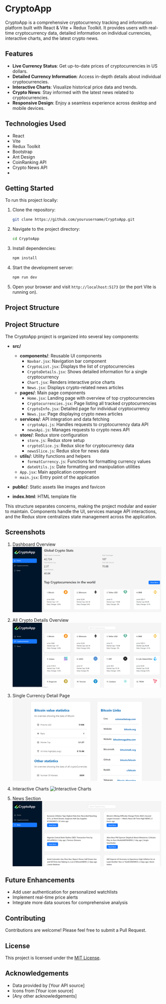 # CryptoApp

CryptoApp is a comprehensive cryptocurrency tracking and information platform built with React & Vite + Redux Toolkit. It provides users with real-time cryptocurrency data, detailed information on individual currencies, interactive charts, and the latest crypto news.

## Features

- **Live Currency Status**: Get up-to-date prices of cryptocurrencies in US dollars.
- **Detailed Currency Information**: Access in-depth details about individual cryptocurrencies.
- **Interactive Charts**: Visualize historical price data and trends.
- **Crypto News**: Stay informed with the latest news related to cryptocurrencies.
- **Responsive Design**: Enjoy a seamless experience across desktop and mobile devices.

## Technologies Used

- React
- Vite
- Redux Toolkit
- Bootstrap
- Ant Design
- CoinRanking API
- Crypto News API
- 

## Getting Started

To run this project locally:

1. Clone the repository:
   ```bash
   git clone https://github.com/yourusername/CryptoApp.git
   ```
2. Navigate to the project directory:
   ```bash
   cd CryptoApp
   ```
3. Install dependencies:
   ```bash
   npm install
   ```
4. Start the development server:
   ```bash
   npm run dev
   ```
5. Open your browser and visit `http://localhost:5173` (or the port Vite is running on).

## Project Structure

## Project Structure

The CryptoApp project is organized into several key components:

- **src/**
  - **components/**: Reusable UI components
    - `Navbar.jsx`: Navigation bar component
    - `CryptoList.jsx`: Displays the list of cryptocurrencies
    - `CryptoDetails.jsx`: Shows detailed information for a single cryptocurrency
    - `Chart.jsx`: Renders interactive price charts
    - `News.jsx`: Displays crypto-related news articles
  - **pages/**: Main page components
    - `Home.jsx`: Landing page with overview of top cryptocurrencies
    - `Cryptocurrencies.jsx`: Page listing all tracked cryptocurrencies
    - `CryptoInfo.jsx`: Detailed page for individual cryptocurrency
    - `News.jsx`: Page displaying crypto news articles
  - **services/**: API integration and data fetching
    - `cryptoApi.js`: Handles requests to cryptocurrency data API
    - `newsApi.js`: Manages requests to crypto news API
  - **store/**: Redux store configuration
    - `store.js`: Redux store setup
    - `cryptoSlice.js`: Redux slice for cryptocurrency data
    - `newsSlice.js`: Redux slice for news data
  - **utils/**: Utility functions and helpers
    - `formatCurrency.js`: Functions for formatting currency values
    - `dateUtils.js`: Date formatting and manipulation utilities
  - `App.jsx`: Main application component
  - `main.jsx`: Entry point of the application

- **public/**: Static assets like images and favicon

- **index.html**: HTML template file

This structure separates concerns, making the project modular and easier to maintain. Components handle the UI, services manage API interactions, and the Redux store centralizes state management across the application.

## Screenshots

1. Dashboard Overview
![Dashboard Overview](./src/images/dashboard.png)

2. All Crypto Details Overview
![All Crypto Details Overview](./src/images/all-crypto.png)

3. Single Currency Detail Page
![Single Currency Detail Page](./src/images/crypto-details.png)

4. Interactive Charts
![Interactive Charts](./src/images/single-crypto.png)

5. News Section
![News Section](./src/images/news.png)

## Future Enhancements

- Add user authentication for personalized watchlists
- Implement real-time price alerts
- Integrate more data sources for comprehensive analysis

## Contributing

Contributions are welcome! Please feel free to submit a Pull Request.

## License

This project is licensed under the [MIT License](LICENSE).

## Acknowledgements

- Data provided by [Your API source]
- Icons from [Your icon source]
- [Any other acknowledgements]
